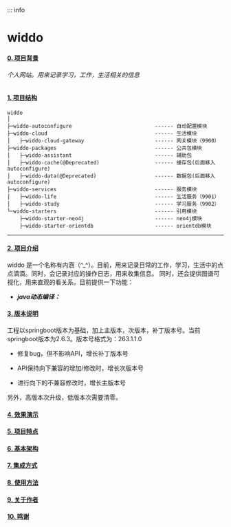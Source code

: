 ::: info



# widdo
#### [0. 项目背景]()
###### 个人网站。用来记录学习，工作，生活相关的信息

#### [1. 项目结构]()

```
widdo
│
├─widdo-autoconfigure                           ------ 自动配置模块
├─widdo-cloud                                   ------ 生活模块
│   ├─widdo-cloud-gateway                       ------ 网关模块（9900）
├─widdo-packages                                ------ 公共包模块
│   ├─widdo-assistant                           ------ 辅助包
│   ├─widdo-cache(@Deprecated)                  ------ 缓存包(后面移入autoconfigure)
│   ├─widdo-data(@Deprecated)                   ------ 数据包(后面移入autoconfigure)
├─widdo-services                                ------ 服务模块
│   ├─widdo-life                                ------ 生活服务（9901）
│   ├─widdo-study                               ------ 学习服务（9902）
└─widdo-starters                                ------ 引用模块
    ├─widdo-starter-neo4j                       ------ neo4j模块
    ├─widdo-starter-orientdb                    ------ orientdb模块

```
---

#### [2. 项目介绍]()

widdo 是一个名称有内涵（^_^）。目前，用来记录日常的工作，学习，生活中的点点滴滴。同时，会记录对应的操作日志，用来收集信息。
同时，还会提供图谱可视化，用来直观的看关系。目前提供一下功能：

* ***java动态编译：***

#### [3. 版本说明]()
工程以springboot版本为基础，加上主版本，次版本，补丁版本号。当前springboot版本为2.6.3。版本号格式为：263.1.1.0

  - 修复bug，但不影响API，增长补丁版本号
 
  - API保持向下兼容的增加/修改时，增长次版本号
  
  - 进行向下的不兼容修改时，增长主版本号
  
另外，高版本次升级，低版本次需要清零。



#### [4. 效果演示]()
#### [5. 项目特点]()
#### [6. 基本架构]()
#### [7. 集成方式]()
#### [8. 使用方法]()
#### [9. 关于作者]()
#### [10. 鸣谢]()
